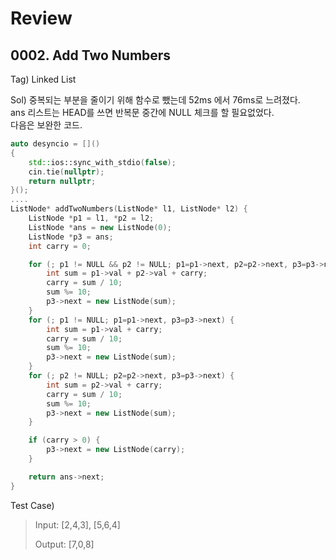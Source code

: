 # Review



## 0002. Add Two Numbers

Tag) Linked List<p>

Sol) 중복되는 부분을 줄이기 위해 함수로 뺐는데 52ms 에서 76ms로 느려졌다.<br>
ans 리스트는 HEAD를 쓰면 반복문 중간에 NULL 체크를 할 필요없었다.<br>
다음은 보완한 코드.

```c++
auto desyncio = []()
{
    std::ios::sync_with_stdio(false);
    cin.tie(nullptr);
    return nullptr;
}();
....
ListNode* addTwoNumbers(ListNode* l1, ListNode* l2) {
    ListNode *p1 = l1, *p2 = l2;
    ListNode *ans = new ListNode(0);
    ListNode *p3 = ans;
    int carry = 0;

    for (; p1 != NULL && p2 != NULL; p1=p1->next, p2=p2->next, p3=p3->next) {
        int sum = p1->val + p2->val + carry;
        carry = sum / 10;
        sum %= 10;
        p3->next = new ListNode(sum);
    }
    for (; p1 != NULL; p1=p1->next, p3=p3->next) {
        int sum = p1->val + carry;
        carry = sum / 10;
        sum %= 10;
        p3->next = new ListNode(sum);
    }
    for (; p2 != NULL; p2=p2->next, p3=p3->next) {
        int sum = p2->val + carry;
        carry = sum / 10;
        sum %= 10;
        p3->next = new ListNode(sum);
    }

    if (carry > 0) {
        p3->next = new ListNode(carry);
    }

    return ans->next;
}
```

Test Case)<p>

> Input: [2,4,3], [5,6,4]
>
> Output: [7,0,8]
>
